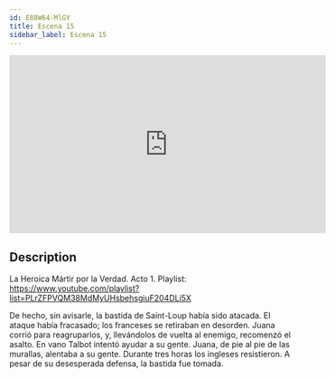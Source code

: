 ```yaml
---
id: E88W64-MlGY
title: Escena 15
sidebar_label: Escena 15
---
```


<iframe
  width="560"
  height="315"
  src="https://www.youtube.com/embed/E88W64-MlGY"
  title="YouTube video player"
  frameborder="0"
  allow="accelerometer; autoplay; clipboard-write; encrypted-media; gyroscope; picture-in-picture; web-share"
  referrerpolicy="strict-origin-when-cross-origin"
  allowfullscreen
></iframe>

## Description

La Heroica Mártir por la Verdad. Acto 1.
Playlist: https://www.youtube.com/playlist?list=PLrZFPVQM38MdMyUHsbehsgiuF204DLi5X

De hecho, sin avisarle, la bastida de Saint-Loup había sido atacada. El ataque había fracasado; los franceses se retiraban en desorden. Juana corrió para reagruparlos, y, llevándolos de vuelta al enemigo, recomenzó el asalto. En vano Talbot intentó ayudar a su gente. Juana, de pie al pie de las murallas, alentaba a su gente. Durante tres horas los ingleses resistieron. A pesar de su desesperada defensa, la bastida fue tomada.
